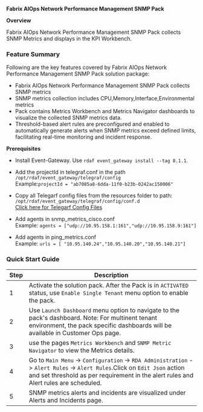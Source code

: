 **Fabrix AIOps Network Performance Management SNMP Pack**

**Overview**

Fabrix AIOps Network Performance Management SNMP Pack collects SNMP Metrics and displays in the KPI Workbench.


### Feature Summary  
  
Following are the key features covered by Fabrix AIOps Network Performance Management SNMP Pack solution package:  
  
- Fabrix AIOps Network Performance Management SNMP Pack collects SNMP metrics
- SNMP metrics collection includes CPU,Memory,Interface,Environmental metrics
- Pack contains Metrics Workbench and Metrics Navigator dashboards to visualize the collected SNMP metrics data.
- Threshold-based alert rules are preconfigured and enabled to automatically generate alerts when SNMP metrics exceed defined limits, facilitating real-time monitoring and incident response.
 


**Prerequisites**

- Install Event-Gateway. Use `rdaf event_gateway install --tag 8.1.1`.<br>
- Add the projectId in telegraf.conf in the path `/opt/rdaf/event_gateway/telegraf/config`<br>
Example:`projectId = "ab7085a8-6dda-11f0-b23b-0242ac150006"`
- Copy all Telegarf config files from the resources folder to path: `/opt/rdaf/event_gateway/telegraf/config/conf.d`<br><a href="https://github.com/cloudfabrix/rda_packs/tree/main/Fabrix%20AIOps%20Network%20Performance%20Management%20SNMP/10.0.0/resources" target="_blank">Click here for Telegarf Config Files</a><br>
- Add agents in snmp_metrics_cisco.conf<br>
Example:
`agents = ["udp://10.95.158.1:161","udp://10.95.158.9:161"]`

- Add agents in ping_metrics.conf<br>
Example:
`urls = [ "10.95.140.24","10.95.140.20","10.95.140.21"]`


### Quick Start Guide  
   
| Step | Description |  
|------|-------------|  
| 1    |  Activate the solution pack. After the Pack is in `ACTIVATED` status, use `Enable Single Tenant` menu option to enable the pack.  |   
| 2    | Use `Launch Dashboard` menu option to navigate to the pack's dashboard. Note: For multinent tenant environment, the pack specific dashboards will be available in Customer Ops page.|  
| 3    | use the pages  `Metrics Workbench` and `SNMP Metric Navigator` to view the Metrics details. |  
| 4    | Go to `Main Menu` -> `Configuration` -> `RDA Administration` -> `Alert Rules` -> `Alert Rules`.Click on `Edit Json` action and set threshold as per requirement in the alert rules and Alert rules are scheduled. |
| 5    | SNMP metrics alerts and incidents are visualized under Alerts and Incidents page. |



